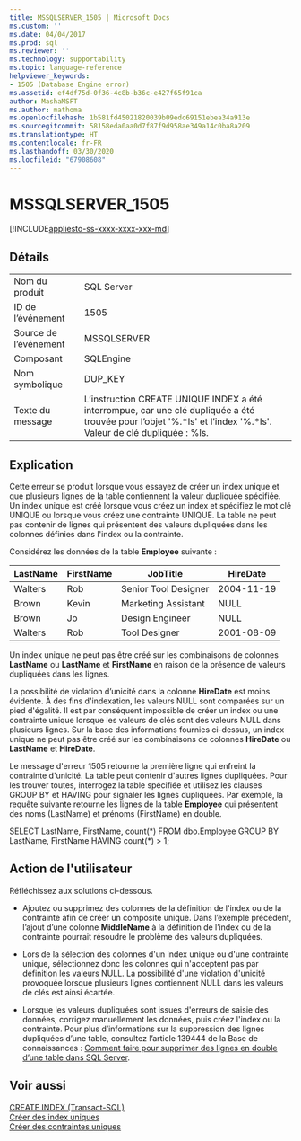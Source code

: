 ```yaml
---
title: MSSQLSERVER_1505 | Microsoft Docs
ms.custom: ''
ms.date: 04/04/2017
ms.prod: sql
ms.reviewer: ''
ms.technology: supportability
ms.topic: language-reference
helpviewer_keywords:
- 1505 (Database Engine error)
ms.assetid: ef4df75d-0f36-4c8b-b36c-e427f65f91ca
author: MashaMSFT
ms.author: mathoma
ms.openlocfilehash: 1b581fd45021820039b09edc69151ebea34a913e
ms.sourcegitcommit: 58158eda0aa0d7f87f9d958ae349a14c0ba8a209
ms.translationtype: HT
ms.contentlocale: fr-FR
ms.lasthandoff: 03/30/2020
ms.locfileid: "67908608"
---
```

# <a name="mssqlserver_1505"></a>MSSQLSERVER_1505
[!INCLUDE[appliesto-ss-xxxx-xxxx-xxx-md](../../includes/appliesto-ss-xxxx-xxxx-xxx-md.md)]
  
## <a name="details"></a>Détails  
  
|||  
|-|-|  
|Nom du produit|SQL Server|  
|ID de l’événement|1505|  
|Source de l’événement|MSSQLSERVER|  
|Composant|SQLEngine|  
|Nom symbolique|DUP_KEY|  
|Texte du message|L’instruction CREATE UNIQUE INDEX a été interrompue, car une clé dupliquée a été trouvée pour l’objet '%.\*ls' et l’index '%.\*ls'.  Valeur de clé dupliquée : %ls.|  
  
## <a name="explanation"></a>Explication  
Cette erreur se produit lorsque vous essayez de créer un index unique et que plusieurs lignes de la table contiennent la valeur dupliquée spécifiée. Un index unique est créé lorsque vous créez un index et spécifiez le mot clé UNIQUE ou lorsque vous créez une contrainte UNIQUE. La table ne peut pas contenir de lignes qui présentent des valeurs dupliquées dans les colonnes définies dans l'index ou la contrainte.  
  
Considérez les données de la table **Employee** suivante :  
  
|LastName|FirstName|JobTitle|HireDate|  
|------------|-------------|------------|------------|  
|Walters|Rob|Senior Tool Designer|2004-11-19|  
|Brown|Kevin|Marketing Assistant|NULL|  
|Brown|Jo|Design Engineer|NULL|  
|Walters|Rob|Tool Designer|2001-08-09|  
  
Un index unique ne peut pas être créé sur les combinaisons de colonnes **LastName** ou **LastName** et **FirstName** en raison de la présence de valeurs dupliquées dans les lignes.  
  
La possibilité de violation d’unicité dans la colonne **HireDate** est moins évidente. À des fins d'indexation, les valeurs NULL sont comparées sur un pied d'égalité. Il est par conséquent impossible de créer un index ou une contrainte unique lorsque les valeurs de clés sont des valeurs NULL dans plusieurs lignes. Sur la base des informations fournies ci-dessus, un index unique ne peut pas être créé sur les combinaisons de colonnes **HireDate** ou **LastName** et **HireDate**.  
  
Le message d'erreur 1505 retourne la première ligne qui enfreint la contrainte d'unicité. La table peut contenir d'autres lignes dupliquées. Pour les trouver toutes, interrogez la table spécifiée et utilisez les clauses GROUP BY et HAVING pour signaler les lignes dupliquées. Par exemple, la requête suivante retourne les lignes de la table **Employee** qui présentent des noms (LastName) et prénoms (FirstName) en double.  
  
SELECT LastName, FirstName, count(*) FROM dbo.Employee GROUP BY LastName, FirstName HAVING count(\*) > 1;  
  
## <a name="user-action"></a>Action de l'utilisateur  
Réfléchissez aux solutions ci-dessous.  
  
-   Ajoutez ou supprimez des colonnes de la définition de l'index ou de la contrainte afin de créer un composite unique. Dans l’exemple précédent, l’ajout d’une colonne **MiddleName** à la définition de l’index ou de la contrainte pourrait résoudre le problème des valeurs dupliquées.  
  
-   Lors de la sélection des colonnes d'un index unique ou d'une contrainte unique, sélectionnez donc les colonnes qui n'acceptent pas par définition les valeurs NULL. La possibilité d'une violation d'unicité provoquée lorsque plusieurs lignes contiennent NULL dans les valeurs de clés est ainsi écartée.  
  
-   Lorsque les valeurs dupliquées sont issues d'erreurs de saisie des données, corrigez manuellement les données, puis créez l'index ou la contrainte. Pour plus d’informations sur la suppression des lignes dupliquées d’une table, consultez l’article 139444 de la Base de connaissances : [Comment faire pour supprimer des lignes en double d’une table dans SQL Server](https://support.microsoft.com/kb/139444).  
  
## <a name="see-also"></a>Voir aussi  
[CREATE INDEX &#40;Transact-SQL&#41;](~/t-sql/statements/create-index-transact-sql.md)  
[Créer des index uniques](~/relational-databases/indexes/create-unique-indexes.md)  
[Créer des contraintes uniques](~/relational-databases/tables/create-unique-constraints.md)  
  
